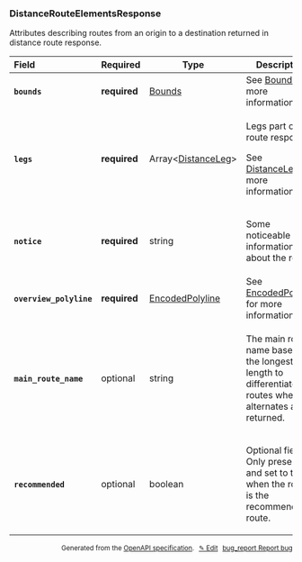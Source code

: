 <!--- This is a generated file, do not edit! -->
<!--- [START woosmap_http_schema_distancerouteelementsresponse] -->
<h3 class="schema-object" id="DistanceRouteElementsResponse">DistanceRouteElementsResponse</h3>

Attributes describing routes from an origin to a destination returned in distance route response.

| Field                                                                                                                                    | Required     | Type                                                   | Description                                                                                                                                                      |
| :--------------------------------------------------------------------------------------------------------------------------------------- | ------------ | ------------------------------------------------------ | ---------------------------------------------------------------------------------------------------------------------------------------------------------------- |
| <h4 id="DistanceRouteElementsResponse-bounds" class="add-link schema-object-property-key"><code>bounds</code></h4>                       | **required** | [Bounds](#Bounds "Bounds")                             | See [Bounds](#Bounds "Bounds") for more information.                                                                                                             |
| <h4 id="DistanceRouteElementsResponse-legs" class="add-link schema-object-property-key"><code>legs</code></h4>                           | **required** | Array&lt;[DistanceLeg](#DistanceLeg "DistanceLeg")&gt; | <div class="ref-property-description"><p>Legs part of the route response</p><p>See <a href="#DistanceLeg">DistanceLeg</a> for more information.</div>            |
| <h4 id="DistanceRouteElementsResponse-notice" class="add-link schema-object-property-key"><code>notice</code></h4>                       | **required** | string                                                 | <div class="nonref-property-description"><p>Some noticeable information about the route</p></div>                                                                |
| <h4 id="DistanceRouteElementsResponse-overview_polyline" class="add-link schema-object-property-key"><code>overview_polyline</code></h4> | **required** | [EncodedPolyline](#EncodedPolyline "EncodedPolyline")  | See [EncodedPolyline](#EncodedPolyline "EncodedPolyline") for more information.                                                                                  |
| <h4 id="DistanceRouteElementsResponse-main_route_name" class="add-link schema-object-property-key"><code>main_route_name</code></h4>     | optional     | string                                                 | <div class="nonref-property-description"><p>The main route name based on the longest step length to differentiate routes when alternates are returned.</p></div> |
| <h4 id="DistanceRouteElementsResponse-recommended" class="add-link schema-object-property-key"><code>recommended</code></h4>             | optional     | boolean                                                | <div class="nonref-property-description"><p>Optional field. Only present and set to true when the route is the recommended route.</p></div>                      |

<p style="text-align: right; font-size: smaller;">Generated from the <a data-label="openapi-github" href="https://github.com/woosmap/openapi-specification" title="Woosmap OpenAPI Specification" class="external">OpenAPI specification</a>.
<a data-label="openapi-github-woosmap-http-schema-distancerouteelementsresponse" data-action="edit" style="margin-left: 5px;" href="https://github.com/woosmap/openapi-specification/blob/main/specification/schemas/DistanceRouteElementsResponse.yml" title="Edit on GitHub">✎ Edit</a>
<a data-label="openapi-github-woosmap-http-schema-distancerouteelementsresponse" data-action="bug" style="margin-left: 5px;" href="https://github.com/woosmap/openapi-specification/issues/new?assignees=&labels=type%3A+bug%2C+triage+me&template=bug_report.md&title=[schemas] Bug - DistanceRouteElementsResponse" title="File bug for schemas on GitHub"><span class="material-icons">bug_report</span> Report bug</a>
</p>

<!--- [END woosmap_http_schema_distancerouteelementsresponse] -->
